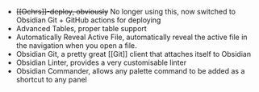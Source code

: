 - ~~[[Ochrs]]-deploy, obviously~~ No longer using this, now switched to Obsidian Git + GitHub actions for deploying
- Advanced Tables, proper table support
- Automatically Reveal Active File, automatically reveal the active file in the navigation when you open a file.
- Obsidian Git, a pretty great [[Git]] client that attaches itself to Obsidian
- Obsidian Linter, provides a very customisable linter
- Obsidian Commander, allows any palette command to be added as a shortcut to any panel
